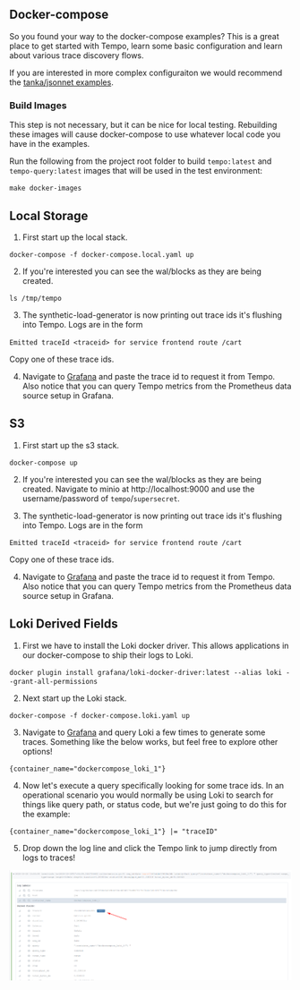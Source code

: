 ## Docker-compose

So you found your way to the docker-compose examples?  This is a great place to get started with Tempo, learn
some basic configuration and learn about various trace discovery flows.

If you are interested in more complex configuraiton we would recommend the [tanka/jsonnet examples](../tk/readme.md).

### Build Images

This step is not necessary, but it can be nice for local testing.  Rebuilding these images will cause 
docker-compose to use whatever local code you have in the examples.

Run the following from the project root folder to build `tempo:latest` and `tempo-query:latest` images
that will be used in the test environment:

```console
make docker-images
```

## Local Storage

1. First start up the local stack.
```
docker-compose -f docker-compose.local.yaml up
```

2. If you're interested you can see the wal/blocks as they are being created.
```
ls /tmp/tempo
```

3. The synthetic-load-generator is now printing out trace ids it's flushing into Tempo.  Logs are in the form

`Emitted traceId <traceid> for service frontend route /cart`

Copy one of these trace ids.

4. Navigate to [Grafana](http://localhost:3000/explore?orgId=1&left=%5B%22now-1h%22,%22now%22,%22Tempo%22,%7B%7D%5D) and paste the trace id to request it from Tempo. 
Also notice that you can query Tempo metrics from the Prometheus data source setup in Grafana.

## S3

1. First start up the s3 stack.
```
docker-compose up
```

2. If you're interested you can see the wal/blocks as they are being created.  Navigate to minio at 
http://localhost:9000 and use the username/password of `tempo`/`supersecret`.


3. The synthetic-load-generator is now printing out trace ids it's flushing into Tempo.  Logs are in the form
```
Emitted traceId <traceid> for service frontend route /cart
```
Copy one of these trace ids.

4. Navigate to [Grafana](http://localhost:3000/explore?orgId=1&left=%5B%22now-1h%22,%22now%22,%22Tempo%22,%7B%7D%5D) and paste the trace id to request it from Tempo. 
Also notice that you can query Tempo metrics from the Prometheus data source setup in Grafana.

## Loki Derived Fields

1. First we have to install the Loki docker driver.  This allows applications in our docker-compose to ship their logs
to Loki.

```
docker plugin install grafana/loki-docker-driver:latest --alias loki --grant-all-permissions
```

2. Next start up the Loki stack.
```
docker-compose -f docker-compose.loki.yaml up
```

3. Navigate to [Grafana](http://localhost:3000/explore?orgId=1&left=%5B%22now-1h%22,%22now%22,%22Loki%22,%7B%7D%5D) and query Loki a few times to generate some traces.
Something like the below works, but feel free to explore other options!
```
{container_name="dockercompose_loki_1"}
```

4. Now let's execute a query specifically looking for some trace ids.  In an operational scenario you would normally be using Loki to search for things like
query path, or status code, but we're just going to do this for the example:

```
{container_name="dockercompose_loki_1"} |= "traceID"
```

5. Drop down the log line and click the Tempo link to jump directly from logs to traces!

![Tempo link](./tempo-link.png)